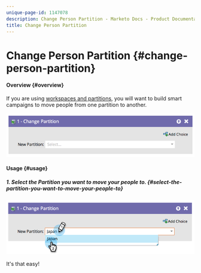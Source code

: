 ```yaml
---
unique-page-id: 1147078
description: Change Person Partition - Marketo Docs - Product Documentation
title: Change Person Partition
---
```


# Change Person Partition {#change-person-partition}

#### Overview {#overview}

If you are using [workspaces and partitions](http://docs.marketo.com/x/9QMk), you will want to build smart campaigns to move people from one partition to another.

![](assets/one-3.png)

#### Usage {#usage}

##### 1. Select the Partition you want to move your people to. {#select-the-partition-you-want-to-move-your-people-to}

![](assets/two-3.png)

It's that easy!
